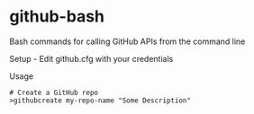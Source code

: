 # github-bash
Bash commands for calling GitHub APIs from the command line

Setup - Edit github.cfg with your credentials

Usage
```
# Create a GitHub repo
>githubcreate my-repo-name "Some Description"
```
